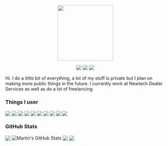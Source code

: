 
<p align="center">
  <img width="175" height="175" src="https://i.ibb.co/K6RrTjc/logo.png">
</p>

<p align="center">
  <img src="https://img.shields.io/badge/-Work_Account-lightgrey?style=flat-square&labelColor=lightgrey&logo=github&logoColor=white&link=https://github.com/andrewgosselin-nt">
  <img src="https://img.shields.io/badge/-Personal_Account-lightgrey?style=flat-square&labelColor=lightgrey&logo=github&logoColor=white&link=https://github.com/andrewgosselin">
  <img src="https://img.shields.io/badge/-Cyrex%231012-7289DA?style=flat-square&labelColor=7289DA&logo=discord&logoColor=white&link=https://discordapp.com)](https://discordapp.com">
</p>


Hi. I do a little bit of everything, a lot of my stuff is private but I plan on making more public things in the future.
I currently work at Newtech Dealer Services as well as do a lot of freelancing.

<p align="center">
  <h3>Things I user</h3>
  <img align="center" src="https://img.shields.io/badge/OS-Linux-informational?style=flat&logo=linux&logoColor=white&color=2bbc8a" />
  <img align="center" src="https://img.shields.io/badge/Code-Python-informational?style=flat&logo=python&logoColor=white&color=2bbc8a"/>
  <img align="center" src="https://img.shields.io/badge/Editor-Visual_Studio_Code-informational?style=flat&logo=visual-studio-code&logoColor=white&color=2bbc8a" />
  <img align="center" src="https://img.shields.io/badge/Code-JavaScript-informational?style=flat&logo=javascript&logoColor=white&color=2bbc8a" />
  <img align="center" src="https://img.shields.io/badge/Code-PHP-informational?style=flat&logo=php&logoColor=white&color=2bbc8a" />
  <img align="center" src="https://img.shields.io/badge/Code-Make-informational?style=flat&logo=cmake&logoColor=white&color=2bbc8a" />
  <img align="center" src="https://img.shields.io/badge/Code-Vue-informational?style=flat&logo=vue.js&logoColor=white&color=2bbc8a" />
  <img align="center" src="https://img.shields.io/badge/Shell-Bash-informational?style=flat&logo=gnu-bash&logoColor=white&color=2bbc8a" />
  <img align="center" src="https://img.shields.io/badge/Tools-Docker-informational?style=flat&logo=docker&logoColor=white&color=2bbc8a" />
  <img align="center" src="https://img.shields.io/badge/Tools-Kubernetes-informational?style=flat&logo=kubernetes&logoColor=white&color=2bbc8a" />
</p>
<p align="center">
  <h3>GitHub Stats</h3>
  <img align="center" src="https://github-readme-stats.vercel.app/api/top-langs/?username=andrewgosselin&hide=java,html&title_color=ffffff&text_color=c9cacc&icon_color=2bbc8a&bg_color=1d1f21" />
  <img align="center" src="https://github-readme-stats.vercel.app/api?username=andrewgosselin&show_icons=true&line_height=27&count_private=true&title_color=ffffff&text_color=c9cacc&icon_color=2bbc8a&bg_color=1d1f21" alt="Martin's GitHub Stats" />
  <img align="center" src="https://github-readme-stats.vercel.app/api/pin/?username=andrewgosselin&repo=music-recognition&title_color=ffffff&text_color=c9cacc&icon_color=2bbc8a&bg_color=1d1f21" />
  <img align="center" src="https://github-readme-stats.vercel.app/api/pin/?username=andrewgosselin&repo=abandoned-code&title_color=ffffff&text_color=c9cacc&icon_color=2bbc8a&bg_color=1d1f21" />   
</p>
